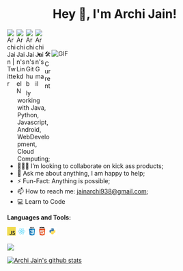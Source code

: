 <html lang="en">
  <head>
    <meta charset="utf-8">
    <meta name="viewport" content="width=device-width, initial-scale=1, shrink-to-fit=no">

   
  </head>
  <body>
  <center><h1>Hey 👋, I'm Archi Jain!</h1></center>
  
  <a href="https://twitter.com/Archi971930" rel="nofollow">
  <img align="left" alt="Archi Jain | Twitter" width="22px" src="https://cdn.jsdelivr.net/npm/simple-icons@v3/icons/twitter.svg" data-canonical-src="https://cdn.jsdelivr.net/npm/simple-icons@v3/icons/twitter.svg" style="max-width:100%;">
</a>
<a href="https://www.linkedin.com/in/archi-jain-87279417b/" rel="nofollow">
  <img align="left" alt="Archi Jain's LinkdeIN" width="22px" src="https://cdn.jsdelivr.net/npm/simple-icons@v3/icons/linkedin.svg" data-canonical-src="https://cdn.jsdelivr.net/npm/simple-icons@v3/icons/linkedin.svg" style="max-width:100%;">
</a>

<a href="https://github.com/JainArchi06">
<img align="left" alt="Archi Jain's Github" width="22" src="https://cdn.jsdelivr.net/npm/simple-icons@v3/icons/github.svg" />
</a>
<!-- 
<a href="https://www.facebook.com/profile.php?id=100008167218261">
<img align="left" alt="Archi Jain's Facebook" width="22" src="https://cdn.jsdelivr.net/npm/simple-icons@v3/icons/facebook.svg">
</a> -->
<!-- 
<a href="https://www.instagram.com/_swagy.dude/">
<img align="left" alt="Archi Jain's Instagram" width="22" src="https://cdn.jsdelivr.net/npm/simple-icons@v3/icons/instagram.svg">
</a> -->

<a href="jainarchi938@gmail.com">
<img align="left" alt="Archi Jain's Gmail" width="22" src="https://cdn.jsdelivr.net/npm/simple-icons@v3/icons/gmail.svg">
</a>
<!-- 
<a href="https://www.youtube.com/channel/UCRY6l4-atqPLS83DZXgQvYA">
<img align="left" alt="Archi Jain's Youtube channel" width="22" src="https://cdn.jsdelivr.net/npm/simple-icons@v3/icons/youtube.svg">
</a> -->

<br>
<br>

<a target="_blank" rel="noopener noreferrer" href="https://media.giphy.com/media/hpXdHPfFI5wTABdDx9/giphy.gif"><img align="right" height="250" width="400" alt="GIF" src="https://media.giphy.com/media/hpXdHPfFI5wTABdDx9/giphy.gif" data-canonical-src="https://media.giphy.com/media/f3iwJFOVOwuy7K6FFw/giphy.gif" style="max-width:100%;"></a>

<ul>
<li><g-emoji class="g-emoji" alias="hammer_and_wrench" fallback-src="https://github.githubassets.com/images/icons/emoji/unicode/1f6e0.png">🛠</g-emoji> Currently working with Java, Python, Javascript, Android, WebDevelopment, Cloud Computing;</li>
<li>👨🏻&zwj;💻 I’m looking to collaborate on kick ass products;</li>
<li><g-emoji class="g-emoji" alias="speech_balloon" fallback-src="https://github.githubassets.com/images/icons/emoji/unicode/1f4ac.png">💬</g-emoji> Ask me about anything, I am happy to help;</li>
<li><g-emoji class="g-emoji" alias="zap" fallback-src="https://github.githubassets.com/images/icons/emoji/unicode/26a1.png">⚡️</g-emoji> Fun-Fact: Anything is possible;</li>
<li><g-emoji class="g-emoji" alias="mailbox" fallback-src="https://github.githubassets.com/images/icons/emoji/unicode/1f4eb.png">📫</g-emoji> How to reach me: <a href="mailto:jainarchi938@gmail.com">jainarchi938@gmail.com</a>;</li>
<li><g-emoji>💻</g-emoji> Learn to Code
</ul>


**Languages and Tools:**  

<code><img height="20" src="https://raw.githubusercontent.com/github/explore/80688e429a7d4ef2fca1e82350fe8e3517d3494d/topics/javascript/javascript.png"></code>
<code><img height="20" src="https://raw.githubusercontent.com/github/explore/80688e429a7d4ef2fca1e82350fe8e3517d3494d/topics/react/react.png"></code>
<code><img height="20" src="https://raw.githubusercontent.com/github/explore/80688e429a7d4ef2fca1e82350fe8e3517d3494d/topics/css/css.png"></code>
<code><img height="20" src="https://raw.githubusercontent.com/github/explore/5c058a388828bb5fde0bcafd4bc867b5bb3f26f3/topics/html/html.png"></code>
<code><img height="20" src="https://raw.githubusercontent.com/github/explore/80688e429a7d4ef2fca1e82350fe8e3517d3494d/topics/python/python.png"></code>    

<a><img align="center" src="https://github-readme-stats.vercel.app/api/top-langs/?username=JainArchi06&layout=compact&theme=radical" />
</a>

[![Archi Jain's github stats](https://github-readme-stats.vercel.app/api?username=JainArchi06&show_icons=true&theme=radical)](https://github.com/JainArchi06/JainArchi06)



  </body>
</html>
